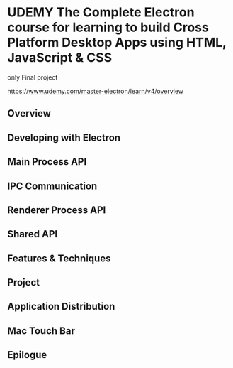 # UDEMY The Complete Electron course for learning to build Cross Platform Desktop Apps using HTML, JavaScript & CSS

only Final project

https://www.udemy.com/master-electron/learn/v4/overview

## Overview
## Developing with Electron
## Main Process API
## IPC Communication
## Renderer Process API
## Shared API
## Features & Techniques
## Project
## Application Distribution
## Mac Touch Bar
## Epilogue